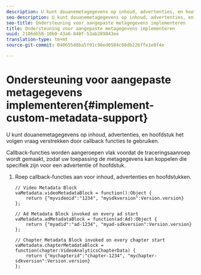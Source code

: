 ```yaml
---
description: U kunt douanemetagegevens op inhoud, advertenties, en hoofdstuk het volgen vraag verstrekken door callback functies te gebruiken.
seo-description: U kunt douanemetagegevens op inhoud, advertenties, en hoofdstuk het volgen vraag verstrekken door callback functies te gebruiken.
seo-title: Ondersteuning voor aangepaste metagegevens implementeren
title: Ondersteuning voor aangepaste metagegevens implementeren
uuid: 2186db58-10b0-43a6-840f-53ab289843ee
translation-type: tm+mt
source-git-commit: 040655d8ba5f91c98ed0584c08db226ffe1e0f4e

---
```



# Ondersteuning voor aangepaste metagegevens implementeren{#implement-custom-metadata-support}

U kunt douanemetagegevens op inhoud, advertenties, en hoofdstuk het volgen vraag verstrekken door callback functies te gebruiken.

Callback-functies worden aangeroepen vlak voordat de traceringsaanroep wordt gemaakt, zodat uw toepassing de metagegevens kan koppelen die specifiek zijn voor een advertentie of hoofdstuk.

1. Roep callback-functies aan voor inhoud, advertenties en hoofdstukken.

   ```
   // Video Metadata Block 
   vaMetadata.videoMetadataBlock = function():Object { 
       return {"myvideoid":"1234", "mysdkversion":Version.version} 
   }; 
   
   // Ad Metadata Block invoked on every ad start 
   vaMetadata.adMetadataBlock = function(ad:Ad):Object { 
       return {"myadid":"ad-1234", "myad-sdkversion":Version.version} 
   }; 
   
   // Chapter Metadata Block invoked on every chapter start 
   vaMetadata.chapterMetadataBlock = function(chapter:VideoAnalyticsChapterData) { 
       return {"mychapterid":"chapter-1234", "mychapter-sdkversion":Version.version} 
   };
   ```

